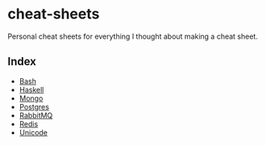 # cheat-sheets
Personal cheat sheets for everything I thought about making a cheat sheet.

Index
-----

* [Bash](sheets/bash.md)
* [Haskell](sheets/haskell.md)
* [Mongo](sheets/mongo.md)
* [Postgres](sheets/postgres.md)
* [RabbitMQ](sheets/rabbitmq.md)
* [Redis](sheets/redis.md)
* [Unicode](sheets/unicode.md)
